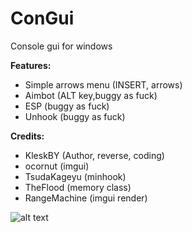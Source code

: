 # ConGui
 Console gui for windows
<br>

<b>Features:</b><br>
- Simple arrows menu (INSERT, arrows)<br>
- Aimbot (ALT key,buggy as fuck)<br>
- ESP (buggy as fuck)<br>
- Unhook (buggy as fuck)<br>

<b>Credits:</b><br>
- KleskBY (Author, reverse, coding)<br>
- ocornut (imgui)<br>
- TsudaKageyu (minhook)<br>
- TheFlood (memory class)<br>
- RangeMachine (imgui render)<br>

![alt text](https://github.com/KleskBY/ConsoleGui/blob/master/img.jpg?raw=true)<br>
